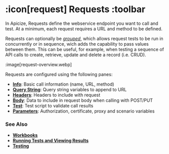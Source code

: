# :icon[request] Requests :toolbar

In Apicize, Requests define the webservice endpoint you want to call and test.  At a minimum, each request requires a URL and method to be defined.

Requests can optionally be [*grouped*](help:groups), which allows request tests to be run in concurrently or in sequence, wich adds the capability to pass values between them.  This can be useful, for example, when testing a sequence of API calls to create, retrieve, update and delete a record (i.e. CRUD).

:image[request-overview.webp]

Requests are configured using the following panes:

* [**Info**](help:requests/info): Basic call information (name, URL, method)
* [**Query String**](help:requests/query): Query string variables to append to URL
* [**Headers**](help:requests/headers):  Headers to include with request
* [**Body**](help:requests/body): Data to include in request body when calling with POST/PUT
* [**Test**](help:requests/test): Test script to validate call results
* [**Parameters**](help:requests/parameters): Authorization, certificate, proxy and scenario variables

### See Also

* [**Workbooks**](help:workbooks)
* [**Running Tests and Viewing Results**](help:running-tests)
* [**Testing**](help:testing)
